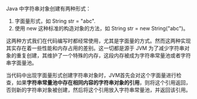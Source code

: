 Java 中字符串对象创建有两种形式：
1. 字面量形式，如 String str = "abc".
2. 使用 new 这种标准的构造对象的方法，如 String str = new String("abc")。


这两种方式我们在代码编写时都经常使用，尤其是字面量的方式。然而这两种实现其实存在着一些性能和内存占用的差别。这一切都是源于 JVM 为了减少字符串对象的重复创建，其维护了一个特殊的内存，这段内存被成为字符串常量池或者字符串字面量池。

当代码中出现字面量形式创建字符串对象时，JVM首先会对这个字面量进行检查，如果**字符串常量池中存在相同内容的字符串对象的引用**，则将这个引用返回，否则新的字符串对象被创建，然后将这个引用放入字符串常量池，并返回该引用。